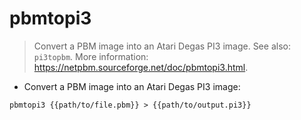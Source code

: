 # pbmtopi3

> Convert a PBM image into an Atari Degas PI3 image.
> See also: `pi3topbm`.
> More information: <https://netpbm.sourceforge.net/doc/pbmtopi3.html>.

- Convert a PBM image into an Atari Degas PI3 image:

`pbmtopi3 {{path/to/file.pbm}} > {{path/to/output.pi3}}`
